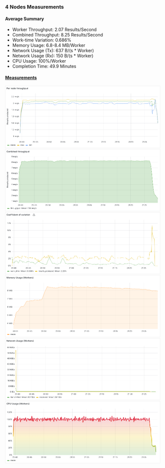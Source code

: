 ### 4 Nodes Measurements

#### Average Summary

- Worker Throughput: 2.07 Results/Second
- Combined Throughput: 8.25 Results/Second
- Work-time Variation: 0.686%
- Memory Usage: 6.8-8.4 MB/Worker
- Network Usage (Tx): 637 B/(s * Worker)
- Network Usage (Rx): 150 B/(s * Worker)
- CPU Usage: 100%/Worker
- Completion Time: 49.9 Minutes

#### [Measurements](https://snapshots.raintank.io/dashboard/snapshot/XMS0y2DOhYq3iOxUIMPjp7btByfhSNc9)

![Worker_throughput](Per%20node%20throughput.png)
![Combined_throughput](Combined%20throughput.png)
![Variation](Coefficient%20of%20variation.png)
![Memory](Memory%20Usage%20(Workers).png)
![Network](Network%20Usage%20(Workers).png)
![CPU](CPU%20Usage%20(Workers).png)
